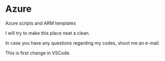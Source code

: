 # Azure
Azure scripts and ARM templates

I will try to make this place neat a clean.

In case you have any questions regarding my codes, shoot me an e-mail.

This is first change in VSCode.